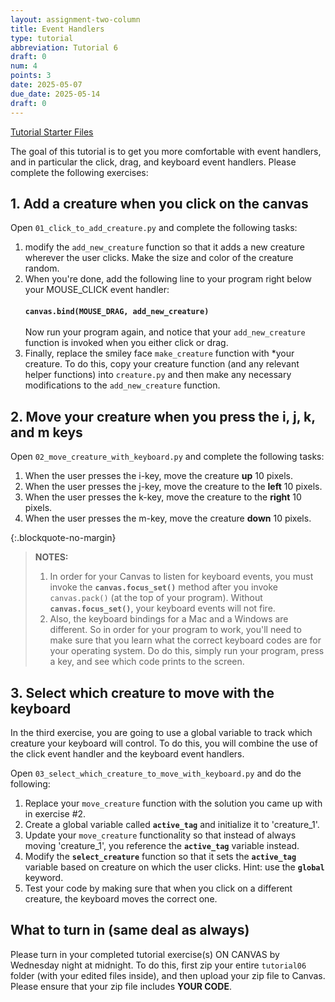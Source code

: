 ```yaml
---
layout: assignment-two-column
title: Event Handlers
type: tutorial
abbreviation: Tutorial 6
draft: 0
num: 4
points: 3
date: 2025-05-07
due_date: 2025-05-14
draft: 0
---
```


<a class="nu-button" href="../course-files/tutorials/tutorial06.zip" target="_blank">
    Tutorial Starter Files <i class="fas fa-download"></i>
</a> 

The goal of this tutorial is to get you more comfortable with event handlers, and in particular the click, drag, and keyboard event handlers. Please complete the following exercises:

## 1. Add a creature when you click on the canvas
Open `01_click_to_add_creature.py` and complete the following tasks:
1. modify the `add_new_creature` function so that it adds a new creature wherever the user clicks. Make the size and color of the creature random.
2. When you're done, add the following line to your program right below your MOUSE_CLICK event handler:<br><br>**`canvas.bind(MOUSE_DRAG, add_new_creature)`** <br><br>Now run your program again, and notice that your `add_new_creature` function is invoked when you either click or drag.
3. Finally, replace the smiley face `make_creature` function with *your creature. To do this, copy your creature function (and any relevant helper functions) into `creature.py` and then make any necessary modifications to the `add_new_creature` function.


## 2. Move your creature when you press the i, j, k, and m keys
Open `02_move_creature_with_keyboard.py` and complete the following tasks:
1. When the user presses the i-key, move the creature **up** 10 pixels.
2. When the user presses the j-key, move the creature to the **left** 10 pixels. 
3. When the user presses the k-key, move the creature to the **right** 10 pixels. 
4. When the user presses the m-key, move the creature **down** 10 pixels. 

{:.blockquote-no-margin}
> **NOTES:**
> 1. In order for your Canvas to listen for keyboard events, you must invoke the **`canvas.focus_set()`** method after you invoke `canvas.pack()` (at the top of your program). Without **`canvas.focus_set()`**, your keyboard events will not fire. 
> 2. Also, the keyboard bindings for a Mac and a Windows are different. So in order for your program to work, you'll need to make sure that you learn what the correct keyboard codes are for your operating system. Do do this, simply run your program, press a key, and see which code prints to the screen. 

## 3. Select which creature to move with the keyboard
In the third exercise, you are going to use a global variable to track which creature your keyboard will control. To do this, you will combine the use of the click event handler and the keyboard event handlers.

Open `03_select_which_creature_to_move_with_keyboard.py` and do the following:

1. Replace your `move_creature` function with the solution you came up with in exercise #2.
2. Create a global variable called **`active_tag`** and initialize it to 'creature_1'.
3. Update your `move_creature` functionality so that instead of always moving 'creature_1', you reference the **`active_tag`** variable instead.
4. Modify the **`select_creature`** function so that it sets the **`active_tag`** variable based on creature on which the user clicks. Hint: use the **`global`** keyword.
5. Test your code by making sure that when you click on a different creature, the keyboard moves the correct one.

## What to turn in (same deal as always)
Please turn in your completed tutorial exercise(s) ON CANVAS by Wednesday night at midnight. To do this, first zip your entire `tutorial06` folder (with your edited files inside), and then upload your zip file to Canvas. Please ensure that your zip file includes **YOUR CODE**.  
